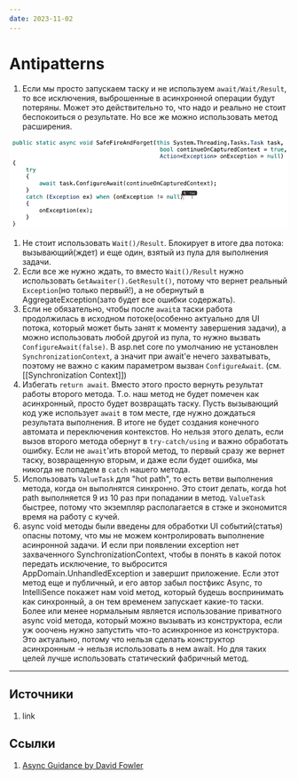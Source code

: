 ```yaml
---
date: 2023-11-02
---
```

# Antipatterns

1. Если мы просто запускаем таску и не используем ```await/Wait/Result```, то все исключения, выброшенные в асинхронной операции будут потеряны. Может это действительно то, что надо и реально не стоит беспокоиться о результате. Но все же можно использовать метод расширения.

![Метод расширения](img/Antipatterns_07-36.png)

1. Не стоит использовать ```Wait()/Result```. Блокирует в итоге два потока: вызывающий(ждет) и еще один, взятый из пула для выполнения задачи.
1. Если все же нужно ждать, то вместо ```Wait()/Result``` нужно использовать ```GetAwaiter().GetResult()```, потому что вернет реальный ```Exception```(но только первый!), а не обернутый в AggregateException(зато будет все ошибки содержать).
1. Если не обязательно, чтобы после ```await```a таски работа продолжилась в исходном потоке(особенно актуально для UI потока, который может быть занят к моменту завершения задачи), а можно использовать любой другой из пула, то нужно вызвать ```ConfigureAwait(false)```. В asp.net core по умолчанию не установлен ```SynchronizationContext```, а значит при await'e нечего захватывать, поэтому не важно с каким параметром вызван ```ConfigureAwait```. (cм. [[Synchronization Context]])
1. Избегать ```return await```. Вместо этого просто вернуть результат работы второго метода. Т.о. наш метод не будет помечен как асинхронный, просто будет возвращать таску. Пусть вызывающий код уже использует ```await``` в том месте, где нужно дождаться результата выполнения. В итоге не будет создания конечного автомата и переключения контекстов. Но нельзя этого делать, если вызов второго метода обернут в ```try-catch/using``` и важно обработать ошибку. Если не ```await```'ить второй метод, то первый сразу же вернет таску, возвращенную вторым, и даже если будет ошибка, мы никогда не попадем в ```catch``` нашего метода.
1. Использовать ```ValueTask``` для "hot path", то есть ветви выполнения метода, когда он выполнятся синхронно. Это стоит делать, когда hot path выполняется 9 из 10 раз при попадании в метод. ```ValueTask``` быстрее, потому что экземпляр располагается в стэке и экономится время на работу с кучей.
1. async void методы были введены для обработки UI событий(статья) опасны потому, что мы не можем контролировать выполнение асинронной задачи. И если при появлении exception нет захваченного SynchronizationContext, чтобы в понять в какой поток передать исключение, то выбросится AppDomain.UnhandledException и завершит приложение. Если этот метод еще и публичный, и его автор забыл постфикс Async, то IntelliSence покажет нам void метод, который будешь воспринимать как синхронный, а он тем временем запускает какие-то таски. Более или менее нормальным является использование приватного async void метода, который можно вызывать из конструктора, если уж ооочень нужно запустить что-то асинхронное из конструктора. Это актуально, потому что нельзя сделать конструктор асинхронным -> нельзя использовать в нем await. Но для таких целей лучше использовать статический фабричный метод.

---

## Источники

1. link

## Ссылки

1. [Async Guidance by David Fowler](https://github.com/davidfowl/AspNetCoreDiagnosticScenarios/blob/master/AsyncGuidance.md)
